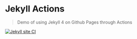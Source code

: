 # Jekyll Actions
> Demo of using Jekyll 4 on Github Pages through Actions

[![Jekyll site CI](https://github.com/MichaelCurrin/jekyll-actions/workflows/Jekyll%20site%20CI/badge.svg)](https://github.com/MichaelCurrin/jekyll-actions/actions)
